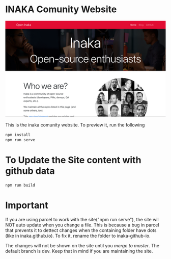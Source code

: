 # INAKA Comunity Website

![AWESOME SCREENSHOT!!](awesomeScreenshot.png)


This is the inaka comunity website. To preview it, run the following

```
npm install
npm run serve
```

# To Update the Site content with github data
```
npm run build
```

# Important

If you are using parcel to work with the site("npm run serve"), the site wil NOT auto update when you change a file. This is because a bug in parcel that prevents it to dettect changes when the containing folder have dots (like in inaka.github.io). To fix it, rename the folder to inaka-github-io.

The changes will not be shown on the site until you *merge to master*. The default branch is dev. Keep that in mind if you are maintaining the site. 

